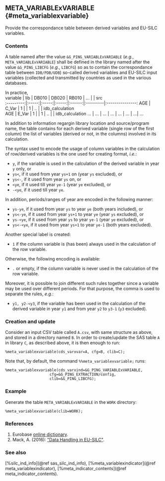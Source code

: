 ## META_VARIABLExVARIABLE {#meta_variablexvariable}
Provide the correspondance table between derived variables and EU-SILC variables.

### Contents
A table named after the value `&G_PING_VARIABLExVARIABLE` (_e.g._, `META_VARIABLExVARIABLE`) 
shall be defined in the library named after the value `&G_PING_LIBCFG` (_e.g._, `LIBCFG`) 
so as to contain the correspondance table between `IDB/PDB/UDB`) so-called derived variables
and EU-SILC input variables (collected and transmitted by countries as used in the various 
databases. 

In practice,                  
 variable  |  lib  | DB010 | DB020 | RB010  | ... |    |      src         
:---------:|:-----:|:-----:|:-----:|:------:|:---------|:---------------:
   AGE     | C_Var |    1  |       |   1    |  .. |    |  idb_calculation        
   AGE     | E_Var |    1  |       |   1    |  .. |    |  idb_calculation 
   ...     |  ...  |  ...  |  ...  |  ...   | ... | ...|  ...             

In addition to information regargin library location and source/program name, the table contains
for each derived variable (single row of the first column) the list of variables (derived or not, 
in the columns) involved in its calculation. 

The syntax used to encode the usage of column variables in the calculation of row/derived
variables is the one used for creating format, _i.e._: 
* `y`, if the variable is used in the calculation of the derived variable in year `y` only, or
* `ys<`, if it used from year `ys+1` on (year `ys` excluded), or 
* `ys<-`, if it used from year `ys` on, or 
* `<ye`, if it used till year `ye-1` (year `ye` excluded), or
* `-<ye`, if it used till year `ye`.

In addition, periods/ranges of year are encoded in the following manner:
* `ys-ye`, if it used from year `ys` to year `ye` (both years included), or
* `ys<-ye`, if it used from year `ys+1` to year `ye` (year `ys` excluded), or 
* `ys-<ye`, if it used from year `ys` to year `ye-1` (year `ye` excluded), or
* `ys<-<ye`, if it used from year `ys+1` to year `ye-1` (both years excluded).

Another special label is created:
* `1` if the column variable is (has been) always used in the calculation of the row variable.

Otherwise, the following encoding is available: 
* `.` or empty, if the column variable is never used in the calculation of the row variable.

Moreover, it is possible to join different such rules together since a variable may be used over
different periods. For that purpose, the comma is used to separate the rules, _e.g._:
* `y1, y2-<y3`, if the variable has been used in the calculation of the derived variable in year `y1`
and from year `y2` to `y3-1` (`y3` excluded).

### Creation and update
Consider an input CSV table called `A.csv`, with same structure as above, and stored in a directory 
named `B`. In order to create/update the SAS table `A` in library `C`, as described above, it is 
then enough to run:

	%meta_variablexvariable(cds_varxvar=A, cfg=B, clib=C);

Note that, by default, the command `%%meta_variablexvariable;` runs:

	%meta_variablexvariable(cds_varxind=&G_PING_VARIABLExVARIABLE, 
						cfg=&G_PING_EXTRACTION/config, 
						clib=&G_PING_LIBCFG);

### Example
Generate the table `META_VARIABLExVARIABLE` in the `WORK` directory:

	%meta_variablexvariable(clib=WORK);

### References
1. Eurobase [online dictionary](http://ec.europa.eu/eurostat/estat-navtree-portlet-prod/BulkDownloadListing?sort=1&dir=dic%2Fen).
2. Mack, A. (2016): ["Data Handling in EU-SILC"](http://www.gesis.org/fileadmin/upload/forschung/publikationen/gesis_reihen/gesis_papers/2016/GESIS-Papers_2016-10.pdf).

### See also
[%silc_ind_info](@ref sas_silc_ind_info), [%meta_variablexindicator](@ref meta_variablexindicator),
[%meta_indicator_contents](@ref meta_indicator_contents).
